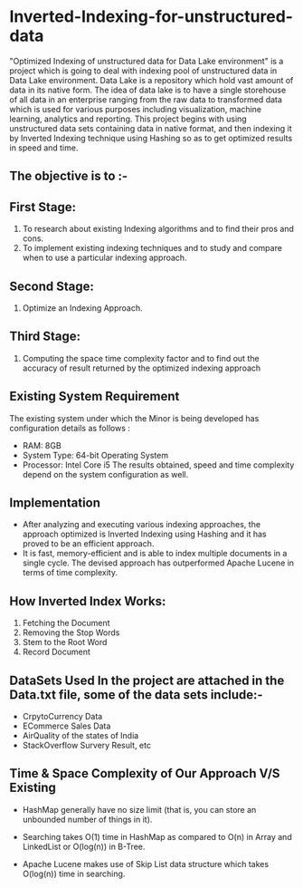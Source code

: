 # Inverted-Indexing-for-unstructured-data
"Optimized Indexing of unstructured data for Data Lake environment" is a project which is going to deal with indexing pool of unstructured data in Data Lake environment. Data Lake is a repository which hold vast amount of data in its native form. The idea of data lake is to have a single storehouse of all data in an enterprise ranging from the raw data to transformed data which is used for various purposes including visualization, machine learning, analytics and reporting. This project begins with using unstructured data sets containing data in native format, and then indexing it by Inverted Indexing technique using Hashing so as to get optimized results in speed and time.

## The objective is to :-

## First Stage:   
1) To research about existing Indexing algorithms and to find their pros and cons.
2) To implement existing indexing techniques and to study and compare when to use a particular indexing approach.

## Second Stage: 
1) Optimize an Indexing Approach.

## Third Stage: 
1) Computing the space time complexity factor and to find out the accuracy of result returned by the optimized indexing approach

## Existing System Requirement

The existing system under which the Minor is being developed has configuration 
details as follows : 
* RAM: 8GB 
* System Type: 64-bit Operating System
* Processor: Intel Core i5
The results obtained, speed and time complexity depend on the system configuration as 
well.

## Implementation
* After analyzing and executing various indexing approaches, the approach optimized is Inverted Indexing using Hashing and it has proved to be an efficient approach.
* It is fast, memory-efficient and is able to index multiple documents in a single cycle. 
The devised approach has outperformed Apache Lucene in terms of time complexity. 


## How Inverted Index Works:

1.	Fetching the Document
2.	Removing the Stop Words
3.	Stem to the Root Word
4.	Record Document

## DataSets Used In the project are attached in the Data.txt file, some of the data sets include:-
* CrpytoCurrency Data
* ECommerce Sales Data
* AirQuality of the states of India
* StackOverflow Survery Result, etc

## Time & Space Complexity of Our Approach V/S Existing
* HashMap generally have no size limit (that is, you can store an unbounded number of things in it).

* Searching takes O(1) time in HashMap as compared to O(n) in Array and LinkedList or O(log(n)) in B-Tree.

* Apache Lucene makes use of Skip List data structure which takes O(log(n)) time in searching.

